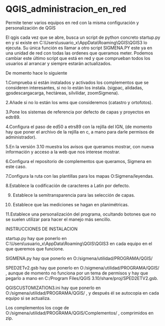 # QGIS_administracion_en_red
Permite tener varios equipos en red con la misma configuración y personalización de QGIS

El qgis cada vez que se abre, busca un script de python concreto startup.py en y si existe en C:\Users\usuario_x\AppData\Roaming\QGIS\QGIS3 lo ejecuta. Su única función es llamar a otro script SIGMENA.PY este ya en una unidad de red con todas las ordenes que queramos meter. Podemos cambiar este último script que está en red y que comprueban todos los usuarios al arrancar y siempre estarán actualizados. 

De momento hace lo siguiente

1.Comprueba si están instalados y activados los complementos que se consideren interesantes, si no lo están los instala. (sigpac, alidadas, gpsdescargacarga, hectáreas, silvilidar, zoomSigmena).

2.Añade si no lo están los wms que consideremos (catastro y ortofotos).

3.Pone los sistemas de referencia por defecto de capas y proyectos en edtr89.

4.Configura el paso de ed50 a etrs89 con la rejilla del IGN, (de momento hay que poner el archivo de la rejilla en c, a mano para darle permisos de administrador).

5.En la versión 3.10 muestra los avisos que queramos mostrar, con nueva información y acceso a la web que nos interese mostrar.

6.Configura el repositorio de complementos que queramos, Sigmena en este caso.

7.Configura la ruta con las plantillas para los mapas O:Sigmena/leyendas.

8.Establece la codificación de caracteres a Latin por defecto.

9. Establece la semitransparencia para las selección de capas.

10.	Establece que las mediciones se hagan en planimétricas.

11.Establece una personalización del programa, ocultando botones que no se suelen utilizar para hacer el manejo más sencillo.


INSTRUCCIONES DE INSTALACION

startup.py hay que ponerlo en C:\Users\usuario_x\AppData\Roaming\QGIS\QGIS3  en cada equipo en el que queremos que funcione.

SIGMENA.py hay que ponerlo en O:/sigmena/utilidad/PROGRAMA/QGIS/

SPED2ETv2.gsb hay que ponerlo en O:/sigmena/utilidad/PROGRAMA/QGIS/ , aunque de momento no funciona por un tema de permisos y hay que pegarlo a mano en C:/Program Files/QGIS 3.10/share/proj/SPED2ETV2.gsb. 

QGISCUSTOMIZATION3.ini hay que ponerlo en O:/sigmena/utilidad/PROGRAMA/QGIS/ , y después él se autocopia en cada equipo si se actualiza.


Los complementos los coge de O:/sigmena/utilidad/PROGRAMA/QGIS/Complementos/ , comprimidos en zip.



